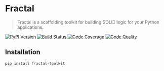 # Fractal

> Fractal is a scaffolding toolkit for building SOLID logic for your Python applications.

[![PyPI Version][pypi-image]][pypi-url]
[![Build Status][build-image]][build-url]
[![Code Coverage][coverage-image]][coverage-url]
[![Code Quality][quality-image]][quality-url]

## Installation

```sh
pip install fractal-toolkit
```

<!-- Badges -->

[pypi-image]: https://img.shields.io/pypi/v/fractal-toolkit
[pypi-url]: https://pypi.org/project/fractal-toolkit/
[build-image]: https://github.com/douwevandermeij/fractal/actions/workflows/build.yml/badge.svg
[build-url]: https://github.com/douwevandermeij/fractal/actions/workflows/build.yml
[coverage-image]: https://codecov.io/gh/douwevandermeij/fractal/branch/master/graph/badge.svg
[coverage-url]: https://codecov.io/gh/douwevandermeij/fractal
[quality-image]: https://api.codeclimate.com/v1/badges/55adbc041d119d371ef7/maintainability
[quality-url]: https://codeclimate.com/github/douwevandermeij/fractal